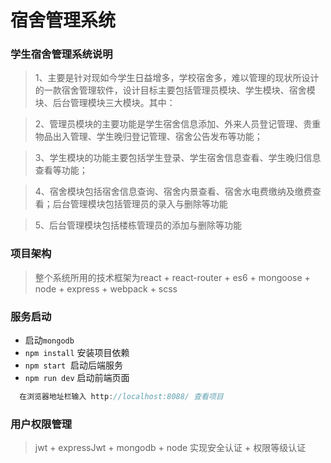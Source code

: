 # 宿舍管理系统

### 学生宿舍管理系统说明

> 1、主要是针对现如今学生日益增多，学校宿舍多，难以管理的现状所设计的一款宿舍管理软件，设计目标主要包括管理员模块、学生模块、宿舍模块、后台管理模块三大模块。其中：


>2、管理员模块的主要功能是学生宿舍信息添加、外来人员登记管理、贵重物品出入管理、学生晚归登记管理、宿舍公告发布等功能；


>3、学生模块的功能主要包括学生登录、学生宿舍信息查看、学生晚归信息查看等功能；


>4、宿舍模块包括宿舍信息查询、宿舍内景查看、宿舍水电费缴纳及缴费查看；后台管理模块包括管理员的录入与删除等功能


>5、后台管理模块包括楼栋管理员的添加与删除等功能

### 项目架构
> 整个系统所用的技术框架为react + react-router + es6 + mongoose + node + express + webpack + scss

### 服务启动
* 启动`mongodb`
* `npm install` 安装项目依赖
* `npm start`  启动后端服务
* `npm run dev` 启动前端页面

```JavaScript
  在浏览器地址栏输入 http://localhost:8088/ 查看项目
```

### 用户权限管理

> jwt + expressJwt + mongodb + node 实现安全认证 + 权限等级认证
